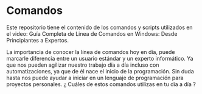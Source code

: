 # Comandos
Este repositorio tiene el contenido de los comandos y scripts utilizados en el video: Guía Completa de Linea de Comandos en Windows: Desde Principiantes a Expertos.

La importancia de conocer la línea de comandos hoy en día, puede marcarle diferencia entre un usuario estándar y un experto informático. Ya que nos pueden agilizar nuestro trabajo día a día incluso con automatizaciones, ya que de él nace el inicio de la programación. Sin duda hasta nos puede ayudar a iniciar en un lenguaje de programación para proyectos personales.
¿ Cuáles de estos comandos utilizas en tu día a día ?
